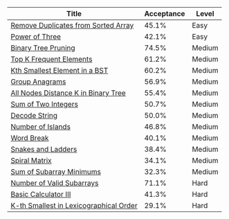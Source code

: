 | Title                                                                                                          | Acceptance   | Level   |
|----------------------------------------------------------------------------------------------------------------|--------------|---------|
| [Remove Duplicates from Sorted Array](https://leetcode.com/problems/remove-duplicates-from-sorted-array)       | 45.1%        | Easy    |
| [Power of Three](https://leetcode.com/problems/power-of-three)                                                 | 42.1%        | Easy    |
| [Binary Tree Pruning](https://leetcode.com/problems/binary-tree-pruning)                                       | 74.5%        | Medium  |
| [Top K Frequent Elements](https://leetcode.com/problems/top-k-frequent-elements)                               | 61.2%        | Medium  |
| [Kth Smallest Element in a BST](https://leetcode.com/problems/kth-smallest-element-in-a-bst)                   | 60.2%        | Medium  |
| [Group Anagrams](https://leetcode.com/problems/group-anagrams)                                                 | 56.9%        | Medium  |
| [All Nodes Distance K in Binary Tree](https://leetcode.com/problems/all-nodes-distance-k-in-binary-tree)       | 55.4%        | Medium  |
| [Sum of Two Integers](https://leetcode.com/problems/sum-of-two-integers)                                       | 50.7%        | Medium  |
| [Decode String](https://leetcode.com/problems/decode-string)                                                   | 50.0%        | Medium  |
| [Number of Islands](https://leetcode.com/problems/number-of-islands)                                           | 46.8%        | Medium  |
| [Word Break](https://leetcode.com/problems/word-break)                                                         | 40.1%        | Medium  |
| [Snakes and Ladders](https://leetcode.com/problems/snakes-and-ladders)                                         | 38.4%        | Medium  |
| [Spiral Matrix](https://leetcode.com/problems/spiral-matrix)                                                   | 34.1%        | Medium  |
| [Sum of Subarray Minimums](https://leetcode.com/problems/sum-of-subarray-minimums)                             | 32.3%        | Medium  |
| [Number of Valid Subarrays](https://leetcode.com/problems/number-of-valid-subarrays)                           | 71.1%        | Hard    |
| [Basic Calculator III](https://leetcode.com/problems/basic-calculator-iii)                                     | 41.3%        | Hard    |
| [K-th Smallest in Lexicographical Order](https://leetcode.com/problems/k-th-smallest-in-lexicographical-order) | 29.1%        | Hard    |